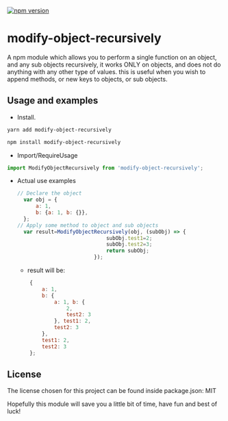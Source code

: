 [![npm version](https://badge.fury.io/js/modify-object-recursively.svg)](https://www.npmjs.com/package/modify-object-recursively)
# modify-object-recursively

A npm module which allows you to perform a single function on an object, and any sub objects recursively, it works ONLY on objects, and does not do anything with any other type of values.
this is useful when you wish to append methods, or new keys to objects, or sub objects.
## Usage and examples

* Install.   
```bash
yarn add modify-object-recursively
```
```bash
npm install modify-object-recursively
```

*   Import/RequireUsage
```js
import ModifyObjectRecursively from 'modify-object-recursively';
```

* Actual use examples
    ```js
    // Declare the object
      var obj = {
          a: 1,
          b: {a: 1, b: {}},
      };
    // Apply some method to object and sub objects
      var result=ModifyObjectRecursively(obj, (subObj) => { 
                                 subObj.test1=2;
                                 subObj.test2=3;
                                 return subObj;
                             });
    ```   
    * result will be:
    ```js
        {
            a: 1,
            b: {
                a: 1, b: {
                    2,
                    test2: 3
                }, test1: 2,
                test2: 3
            },
            test1: 2,
            test2: 3
        };
    ```   
## License
The license chosen for this project can be found inside package.json: MIT

Hopefully this module will save you a little bit of time, have fun and best of luck!
